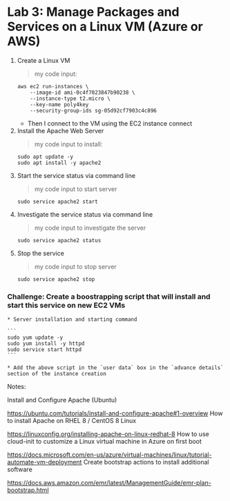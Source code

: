# Lab 3: Manage Packages and Services on a Linux VM (Azure or AWS)


1. Create a Linux VM
    > my code input:
    ```
    aws ec2 run-instances \
        --image-id ami-0c4f7023847b90238 \
        --instance-type t2.micro \
        --key-name poly4key
        --security-group-ids sg-05d92cf7903c4c896
    ```
    * Then I connect to the VM using the EC2 instance connect 
2. Install the Apache Web Server
    >my code input to install:
    ```
    sudo apt update -y
    sudo apt install -y apache2
    ```
3. Start the service status via command line
    >my code input to start server
    ```
    sudo service apache2 start
    ```
4. Investigate the service status via command line
    >my code input to investigate the server
    ```
    sudo service apache2 status
    ```
5. Stop the service
    >my code input to stop server
    ```
    sudo service apache2 stop
    ```

### Challenge: Create a boostrapping script that will install and start this service on new EC2 VMs
    
    * Server installation and starting command

    ```
    sudo yum update -y
    sudo yum install -y httpd
    sudo service start httpd
    ```

    * Add the above script in the `user data` box in the `advance details` section of the instance creation


Notes:

Install and Configure Apache (Ubuntu)

https://ubuntu.com/tutorials/install-and-configure-apache#1-overview
How to install Apache on RHEL 8 / CentOS 8 Linux

https://linuxconfig.org/installing-apache-on-linux-redhat-8
How to use cloud-init to customize a Linux virtual machine in Azure on first boot

https://docs.microsoft.com/en-us/azure/virtual-machines/linux/tutorial-automate-vm-deployment
Create bootstrap actions to install additional software

https://docs.aws.amazon.com/emr/latest/ManagementGuide/emr-plan-bootstrap.html